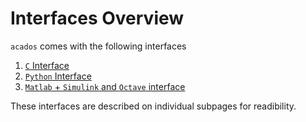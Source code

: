 # Interfaces Overview
`acados` comes with the following interfaces
1. [`C` Interface](../c_interface/index.md)
2. [`Python` Interface](../python_interface/index.md)
3. [`Matlab` + `Simulink` and `Octave` interface](../matlab_octave_interface/index.md)

These interfaces are described on individual subpages for readibility.
